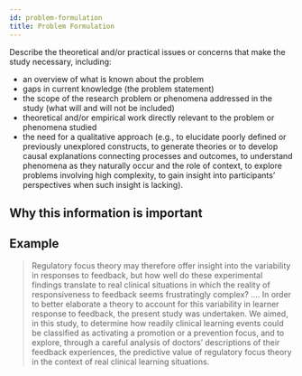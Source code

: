 ```yaml
---
id: problem-formulation
title: Problem Formulation
---
```

Describe the theoretical and/or practical issues or concerns that make the study necessary, including:

* an overview of what is known about the problem
* gaps in current knowledge (the problem statement)
* the scope of the research problem or phenomena addressed in the study (what will and will not be included)
* theoretical and/or empirical work directly relevant to the problem or phenomena studied
* the need for a qualitative approach (e.g., to elucidate poorly defined or previously unexplored constructs, to generate theories or to develop causal explanations connecting processes and outcomes, to understand phenomena as they naturally occur and the role of context, to explore problems involving high complexity, to gain insight into participants’ perspectives when such insight is lacking).
<!-- #TODO: is point 4 same as 1? -->
## Why this information is important

## Example

> Regulatory focus theory may therefore offer insight into the variability in responses to feedback, but how well do these experimental findings translate to real clinical situations in which the reality of responsiveness to feedback seems frustratingly complex? .... In order to better elaborate a theory to account for this variability in learner response to feedback, the present study was undertaken. We aimed, in this study, to determine how readily clinical learning events could be classified as activating a promotion or a prevention focus, and to explore, through a careful analysis of doctors’ descriptions of their feedback experiences, the predictive value of regulatory focus theory in the context of real clinical learning situations.

<!-- #TODO: do we need to justify why these are all necessary? -->